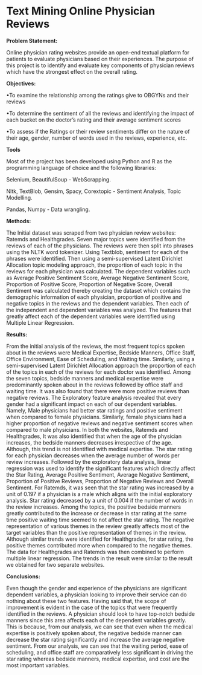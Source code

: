 # Text Mining Online Physician Reviews

**Problem Statement:** 

Online physician rating websites provide an open-end textual platform for patients to evaluate physicians based on their experiences. The purpose of this project is to identify and evaluate key components of physician reviews which have the strongest effect on the overall rating.

**Objectives:**

•To examine the relationship among the ratings give to OBGYNs and their reviews

•To determine the sentiment of all the reviews and identifying the impact of each bucket on the doctor’s rating and their average sentiment scores

•To assess if the Ratings or their review sentiments differ on the nature of their age, gender, number of words used in the reviews, experience, etc.

**Tools**

Most of the project has been developed using Python and R as the programming language of choice and the following libraries:

Selenium, BeautifulSoup - WebScrapping.

Nltk, TextBlob, Gensim, Spacy, Corextopic - Sentiment Analysis, Topic Modelling.

Pandas, Numpy - Data wrangling.

**Methods:**

The Initial dataset was scraped from two physician review websites: Ratemds and Healthgrades. Seven major topics were identified from the reviews of each of the physicians. The reviews were then split into phrases using the NLTK word tokenizer. Using Textblob, sentiment for each of the phrases were identified. Then using a semi-supervised Latent Dirichlet Allocation topic modeling approach, the proportion of each topic in the reviews for each physician was calculated. The dependent variables such as Average Positive Sentiment Score, Average Negative Sentiment Score, Proportion of Positive Score, Proportion of Negative Score, Overall Sentiment was calculated thereby creating the dataset which contains the demographic information of each physician, proportion of positive and negative topics in the reviews and the dependent variables. Then each of the independent and dependent variables was analyzed. The features that greatly affect each of the dependent variables were identified using Multiple Linear Regression. 

**Results:**

From the initial analysis of the reviews, the most frequent topics spoken about in the reviews were Medical Expertise, Bedside Manners, Office Staff, Office Environment, Ease of Scheduling, and Waiting time. Similarly, using a semi-supervised Latent Dirichlet Allocation approach the proportion of each of the topics in each of the reviews for each doctor was identified. Among the seven topics, bedside manners and medical expertise were predominantly spoken about in the reviews followed by office staff and waiting time. It was also found that there were more positive reviews than negative reviews. The Exploratory feature analysis revealed that every gender had a significant impact on each of our dependent variables. Namely, Male physicians had better star ratings and positive sentiment when compared to female physicians. Similarly, female physicians had a higher proportion of negative reviews and negative sentiment scores when compared to male physicians. In both the websites, Ratemds and Healthgrades, It was also identified that when the age of the physician increases, the bedside manners decreases irrespective of the age. Although, this trend is not identified with medical expertise. The star rating for each physician decreases when the average number of words per review increases. Followed by the exploratory data analysis, linear regression was used to identify the significant features which directly affect the Star Rating, Average Positive Sentiment, Average Negative Sentiment, Proportion of Positive Reviews, Proportion of Negative Reviews and Overall Sentiment. For Ratemds, it was seen that the star rating was increased by a unit of 0.197 if a physician is a male which aligns with the initial exploratory analysis. Star rating decreased by a unit of 0.004 if the number of words in the review increases. Among the topics, the positive bedside manners greatly contributed to the increase or decrease in star rating at the same time positive waiting time seemed to not affect the star rating. The negative representation of various themes in the review greatly affects most of the target variables than the positive representation of themes in the review. Although similar trends were identified for Healthgrades, for star rating, the positive themes contributed more when compared to the negative themes. The data for Healthgrades and Ratemds was then combined to perform multiple linear regression. The trends in the result were similar to the result we obtained for two separate websites. 

**Conclusions:**

Even though the gender and experience of the physicians are significant dependent variables, a physician looking to improve their service can do nothing about these two features. Having said that, the scope of improvement is evident in the case of the topics that were frequently identified in the reviews. A physician should look to have top-notch bedside manners since this area affects each of the dependent variables greatly. This is because, from our analysis, we can see that even when the medical expertise is positively spoken about, the negative bedside manner can decrease the star rating significantly and increase the average negative sentiment. From our analysis, we can see that the waiting period, ease of scheduling, and office staff are comparatively less significant in driving the star rating whereas bedside manners, medical expertise, and cost are the most important variables. 
